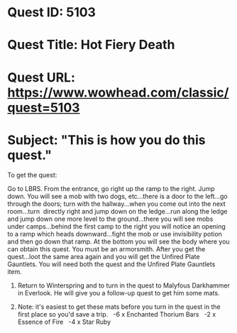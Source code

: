 # Quest ID: 5103
# Quest Title: Hot Fiery Death
# Quest URL: https://www.wowhead.com/classic/quest=5103
# Subject: "This is how you do this quest."
To get the quest:

Go to LBRS. From the entrance, go right up the ramp to the right. Jump down. You will see a mob with two dogs, etc...there is a door to the left...go through the doors; turn with the hallway...when you come out into the next room...turn  directly right and jump down on the ledge...run along the ledge and jump down one more level to the ground...there you will see mobs under camps...behind the first camp to the right you will notice an opening to a ramp which heads downward...fight the mob or use invisibility potion and then go down that ramp. At the bottom you will see the body where you can obtain this quest. You must be an armorsmith. After you get the quest...loot the same area again and you will get the Unfired Plate Gauntlets. You will need both the quest and the Unfired Plate Gauntlets item.

1. Return to Winterspring and to turn in the quest to Malyfous Darkhammer in Everlook. He will give you a follow-up quest to get him some mats.

3. Note: it's easiest to get these mats before you turn in the quest in the first place so you'd save a trip.
  -6 x Enchanted Thorium Bars
  -2 x Essence of Fire
  -4 x Star Ruby